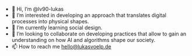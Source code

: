 - 👋 Hi, I’m @lv90-lukas
- 👀 I’m interested in developing an approach that translates digital processes into physical shapes.
- 🌱 I’m currently learning social design.
- 💞️ I’m looking to collaborate on developing practices that allow to gain an understanding on how AI and algorithms shape our society.
- 📫 How to reach me hello@lukasvoelp.de

<!---
lv90-lukas/lv90-lukas is a ✨ special ✨ repository because its `README.md` (this file) appears on your GitHub profile.
You can click the Preview link to take a look at your changes.
--->
